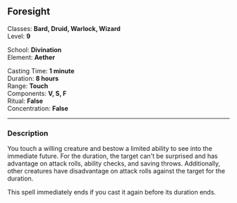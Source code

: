## Foresight

Classes: **Bard, Druid, Warlock, Wizard**  
Level: **9**  

School: **Divination**  
Element: **Aether**  

Casting Time: **1 minute**  
Duration: **8 hours**  
Range: **Touch**  
Components: **V, S, F**  
Ritual: **False**  
Concentration: **False**  

------

### Description

You touch a willing creature and bestow a limited ability to see into the immediate future. For the duration, the target can't be surprised and has advantage on attack rolls, ability checks, and saving throws. Additionally, other creatures have disadvantage on attack rolls against the target for the duration.

This spell immediately ends if you cast it again before its duration ends.